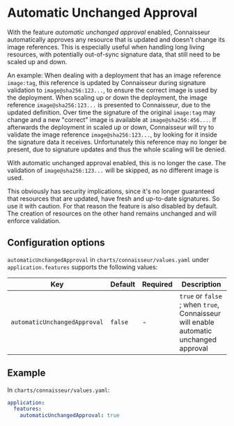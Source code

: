 # Automatic Unchanged Approval

With the feature *automatic unchanged approval* enabled, Connaisseur automatically approves any resource that is updated and doesn't change its image references.
This is especially useful when handling long living resources, with potentially out-of-sync signature data, that still need to be scaled up and down.

An example: When dealing with a deployment that has an image reference `image:tag`, this reference is updated by Connaisseur during signature validation to `image@sha256:123...`, to ensure the correct image is used by the deployment.
When scaling up or down the deployment, the image reference `image@sha256:123...` is presented to Connaisseur, due to the updated definition.
Over time the signature of the original `image:tag` may change and a new "correct" image is available at `image@sha256:456...`.
If afterwards the deployment in scaled up or down, Connaisseur will try to validate the image reference `image@sha256:123...`, by looking for it inside the signature data it receives.
Unfortunately this reference may no longer be present, due to signature updates and thus the whole scaling will be denied.

With automatic unchanged approval enabled, this is no longer the case.
The validation of `image@sha256:123...` will be skipped, as no different image is used.

This obviously has security implications, since it's no longer guaranteed that resources that are updated, have fresh and up-to-date signatures.
So use it with caution.
For that reason the feature is also disabled by default.
The creation of resources on the other hand remains unchanged and will enforce validation.

## Configuration options

`automaticUnchangedApproval` in `charts/connaisseur/values.yaml` under `application.features` supports the following values:

| Key | Default | Required | Description |
| - | - | - | - |
| `automaticUnchangedApproval` | `false` | - | `true` or `false` ; when `true`, Connaisseur will enable automatic unchanged approval |

## Example

In `charts/connaisseur/values.yaml`:

```yaml
application:
  features:
    automaticUnchangedApproval: true
```
